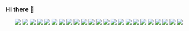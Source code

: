 ### Hi there 👋
<p align="center">
  <img src="https://img.shields.io/badge/HTML5-E34F26?style=for-the-badge&logo=html5&logoColor=white">
  <img src="https://img.shields.io/badge/CSS3-1572B6?style=for-the-badge&logo=css3&logoColor=white">
  <img src="https://img.shields.io/badge/Python-3776AB?style=for-the-badge&logo=python&logoColor=white">
  <img src="https://img.shields.io/badge/Java-ED8B00?style=for-the-badge&logo=java&logoColor=white">
  <img src="https://img.shields.io/badge/Bitcoin-000?style=for-the-badge&logo=bitcoin&logoColor=white">
  <img src="https://img.shields.io/badge/Binance-FCD535?style=for-the-badge&logo=binance&logoColor=white">
  <img src="https://img.shields.io/badge/dogecoin-B59A30?style=for-the-badge&logo=dogecoin&logoColor=white">
  <img src="https://img.shields.io/badge/Ethereum-3C3C3D?style=for-the-badge&logo=Ethereum&logoColor=white">
  <img src="(https://img.shields.io/badge/Xrp-black?style=for-the-badge&logo=xrp&logoColor=white">
  <img src="https://img.shields.io/badge/Spotify-1ED760?style=for-the-badge&logo=spotify&logoColor=white">
  <img src="https://img.shields.io/badge/iOS-000000?style=for-the-badge&logo=ios&logoColor=white">
  <img src="https://img.shields.io/badge/Kali-268BEE?style=for-the-badge&logo=kalilinux&logoColor=white">
  <img src="https://img.shields.io/badge/Ubuntu-E95420?style=for-the-badge&logo=ubuntu&logoColor=white">
  <img src="https://img.shields.io/badge/Windows-0078D6?style=for-the-badge&logo=windows&logoColor=white">
  <img src="https://img.shields.io/badge/%3CServer%3E-%237289DA.svg?style=for-the-badge&logo=discord&logoColor=white">
  <img src="https://img.shields.io/badge/armandobo._17-%23E4405F.svg?style=for-the-badge&logo=Instagram&logoColor=white">
  <img src="https://img.shields.io/badge/ProtonMail-8B89CC?style=for-the-badge&logo=protonmail&logoColor=white">
  <img src="https://img.shields.io/badge/<handle>-%23FFFC00.svg?style=for-the-badge&logo=Snapchat&logoColor=white">
  <img src="https://img.shields.io/badge/Telegram-2CA5E0?style=for-the-badge&logo=telegram&logoColor=white">
  <img src="https://img.shields.io/badge/dopo-%231DA1F2.svg?style=for-the-badge&logo=Twitter&logoColor=white">
  <img src="https://img.shields.io/badge/WhatsApp-25D366?style=for-the-badge&logo=whatsapp&logoColor=white">
  <img src="(https://img.shields.io/badge/Apple-%23000000.svg?style=for-the-badge&logo=apple&logoColor=white">
  <img src="https://img.shields.io/badge/App_Store-0D96F6?style=for-the-badge&logo=app-store&logoColor=white">
 
  
</p>
<!--
**Armmm17/Armmm17** is a ✨ _special_ ✨ repository because its `README.md` (this file) appears on your GitHub profile.

Here are some ideas to get you started:

- 🔭 I’m currently working on ...
- 🌱 I’m currently learning ...
- 👯 I’m looking to collaborate on ...
- 🤔 I’m looking for help with ...
- 💬 Ask me about ...
- 📫 How to reach me: ...
- 😄 Pronouns: ...
- ⚡ Fun fact: ...
-->
